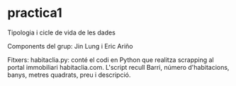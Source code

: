 # practica1
Tipologia i cicle de vida de les dades

Components del grup: Jin Lung i Eric Ariño

Fitxers:
habitaclia.py: conté el codi en Python que realitza scrapping al portal immobiliari habitaclia.com. L'script recull Barri, número d'habitacions, banys, metres quadrats, preu i descripció.
